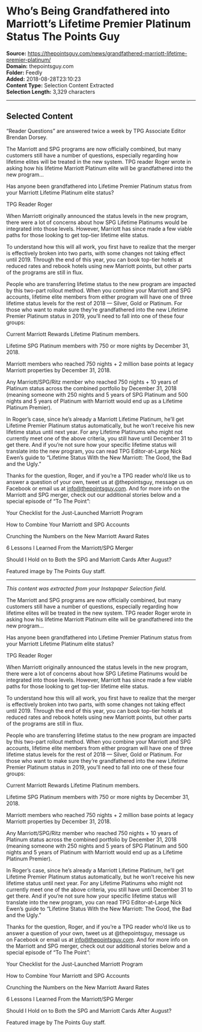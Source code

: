 # Who’s Being Grandfathered into Marriott’s Lifetime Premier Platinum Status The Points Guy

**Source:** https://thepointsguy.com/news/grandfathered-marriott-lifetime-premier-platinum/  
**Domain:** thepointsguy.com  
**Folder:** Feedly  
**Added:** 2018-08-28T23:10:23  
**Content Type:** Selection Content Extracted  
**Selection Length:** 3,329 characters  


---

## Selected Content

“Reader Questions” are answered twice a week by TPG Associate Editor Brendan Dorsey.

The Marriott and SPG programs are now officially combined, but many customers still have a number of questions, especially regarding how lifetime elites will be treated in the new system. TPG reader Roger wrote in asking how his lifetime Marriott Platinum elite will be grandfathered into the new program…

Has anyone been grandfathered into Lifetime Premier Platinum status from your Marriott Lifetime Platinum elite status?

TPG Reader Roger

When Marriott originally announced the status levels in the new program, there were a lot of concerns about how SPG Lifetime Platinums would be integrated into those levels. However, Marriott has since made a few viable paths for those looking to get top-tier lifetime elite status.

To understand how this will all work, you first have to realize that the merger is effectively broken into two parts, with some changes not taking effect until 2019. Through the end of this year, you can book top-tier hotels at reduced rates and rebook hotels using new Marriott points, but other parts of the programs are still in flux.

People who are transferring lifetime status to the new program are impacted by this two-part rollout method. When you combine your Marriott and SPG accounts, lifetime elite members from either program will have one of three lifetime status levels for the rest of 2018 — Silver, Gold or Platinum. For those who want to make sure they’re grandfathered into the new Lifetime Premier Platinum status in 2019, you’ll need to fall into one of these four groups:

Current Marriott Rewards Lifetime Platinum members.

Lifetime SPG Platinum members with 750 or more nights by December 31, 2018.

Marriott members who reached 750 nights + 2 million base points at legacy Marriott properties by December 31, 2018.

Any Marriott/SPG/Ritz member who reached 750 nights + 10 years of Platinum status across the combined portfolio by December 31, 2018 (meaning someone with 250 nights and 5 years of SPG Platinum and 500 nights and 5 years of Platinum with Marriott would end up as a Lifetime Platinum Premier).

In Roger’s case, since he’s already a Marriott Lifetime Platinum, he’ll get Lifetime Premier Platinum status automatically, but he won’t receive his new lifetime status until next year. For any Lifetime Platinums who might not currently meet one of the above criteria, you still have until December 31 to get there. And if you’re not sure how your specific lifetime status will translate into the new program, you can read TPG Editor-at-Large Nick Ewen’s guide to “Lifetime Status With the New Marriott: The Good, the Bad and the Ugly.”

Thanks for the question, Roger, and if you’re a TPG reader who’d like us to answer a question of your own, tweet us at @thepointsguy, message us on Facebook or email us at info@thepointsguy.com. And for more info on the Marriott and SPG merger, check out our additional stories below and a special episode of “To The Point”:

Your Checklist for the Just-Launched Marriott Program

How to Combine Your Marriott and SPG Accounts

Crunching the Numbers on the New Marriott Award Rates

6 Lessons I Learned From the Marriott/SPG Merger

Should I Hold on to Both the SPG and Marriott Cards After August?

Featured image by The Points Guy staff.

---

*This content was extracted from your Instapaper Selection field.*

The Marriott and SPG programs are now officially combined, but many customers still have a number of questions, especially regarding how lifetime elites will be treated in the new system. TPG reader Roger wrote in asking how his lifetime Marriott Platinum elite will be grandfathered into the new program…

Has anyone been grandfathered into Lifetime Premier Platinum status from your Marriott Lifetime Platinum elite status?

TPG Reader Roger

When Marriott originally announced the status levels in the new program, there were a lot of concerns about how SPG Lifetime Platinums would be integrated into those levels. However, Marriott has since made a few viable paths for those looking to get top-tier lifetime elite status.

To understand how this will all work, you first have to realize that the merger is effectively broken into two parts, with some changes not taking effect until 2019. Through the end of this year, you can book top-tier hotels at reduced rates and rebook hotels using new Marriott points, but other parts of the programs are still in flux.

People who are transferring lifetime status to the new program are impacted by this two-part rollout method. When you combine your Marriott and SPG accounts, lifetime elite members from either program will have one of three lifetime status levels for the rest of 2018 — Silver, Gold or Platinum. For those who want to make sure they’re grandfathered into the new Lifetime Premier Platinum status in 2019, you’ll need to fall into one of these four groups:

Current Marriott Rewards Lifetime Platinum members.

Lifetime SPG Platinum members with 750 or more nights by December 31, 2018.

Marriott members who reached 750 nights + 2 million base points at legacy Marriott properties by December 31, 2018.

Any Marriott/SPG/Ritz member who reached 750 nights + 10 years of Platinum status across the combined portfolio by December 31, 2018 (meaning someone with 250 nights and 5 years of SPG Platinum and 500 nights and 5 years of Platinum with Marriott would end up as a Lifetime Platinum Premier).

In Roger’s case, since he’s already a Marriott Lifetime Platinum, he’ll get Lifetime Premier Platinum status automatically, but he won’t receive his new lifetime status until next year. For any Lifetime Platinums who might not currently meet one of the above criteria, you still have until December 31 to get there. And if you’re not sure how your specific lifetime status will translate into the new program, you can read TPG Editor-at-Large Nick Ewen’s guide to “Lifetime Status With the New Marriott: The Good, the Bad and the Ugly.”

Thanks for the question, Roger, and if you’re a TPG reader who’d like us to answer a question of your own, tweet us at @thepointsguy, message us on Facebook or email us at info@thepointsguy.com. And for more info on the Marriott and SPG merger, check out our additional stories below and a special episode of “To The Point”:

Your Checklist for the Just-Launched Marriott Program

How to Combine Your Marriott and SPG Accounts

Crunching the Numbers on the New Marriott Award Rates

6 Lessons I Learned From the Marriott/SPG Merger

Should I Hold on to Both the SPG and Marriott Cards After August?

Featured image by The Points Guy staff.
